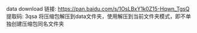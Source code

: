 data download 
链接: https://pan.baidu.com/s/1OsLBxY1k0Z15-Hqwn_TgsQ 提取码: 3qsa
将压缩包解压到data文件夹，使用解压到当前文件夹模式，即不单独创建压缩包同名文件夹

